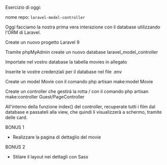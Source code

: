 Esercizio di oggi:

nome repo: `laravel-model-controller`

Oggi facciamo la nostra prima vera interazione con il database utilizzando l'ORM di Laravel.

Create un nuovo progetto Laravel 9

Tramite phpMyAdmin create un nuovo database laravel_model_controller

Importate nel vostro database la tabella movies in allegato

Inserite le vostre credenziali per il database nel file .env

Create un model Movie con il comando php artisan make:model Movie

Create un controller che gestirà la rotta / con il comando php artisan make:controller Guest/PageController

All'interno della funzione index() del controller, recuperate tutti i film dal database e passateli alla view, che quindi li visualizzerà a schermo, tramite delle card.

BONUS 1

-   Realizzare la pagina di dettaglio del movie

BONUS 2

-   Stilare il layout nei dettagli con Sass

